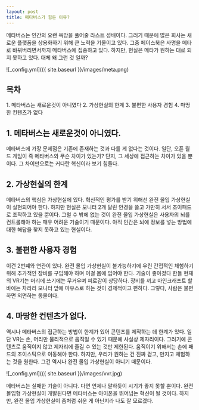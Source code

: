 ```yaml
---
layout: post
title: 메타버스가 힘든 이유?
---
```


메타버스는 인간의 오랜 욕망을 풀어줄 라스트 성배이다.
그러기 때문에 많은 회사는 새로운 플랫폼을 상용화하기 위해 큰 노력을 기울이고 있다.
그중 페이스북은 사명을 메타로 바꿔버리면서까지 메타버스에 집중하고 있다.
하지만, 현실은 메타가 원하는 대로 되지 못하고 있다. 
대체 왜 그런 것 일까?

![_config.yml]({{ site.baseurl }}/images/meta.png)


<h2>목차</h2>
1. 메타버스는 새로운것이 아니였다
2. 가상현실의 한계
3. 불편한 사용자 경험
4. 마땅한 컨텐츠가 없다

<h2>1. 메타버스는 새로운것이 아니였다.</h2>

메타버스에 가장 문제점은 기존에 존재하는 것과 다를 게 없다는 것이다.
일단, 오픈 월드 게임이 즉 메타버스와 무슨 차이가 있는가?
단지, 그 세상에 접근하는 차이가 있을 뿐이다.
그 차이만으로는 커다란 혁신이라 보기 힘들다.


<h2>2. 가상현실의 한계</h2>

메타버스의 핵심은 가상현실에 있다.
혁신적인 평가를 받기 위해선 완전 몰입 가상현실이 실현되어야 한다.
하지만 현실은 모니터 2개 달린 안경을 쓸고 가만히 서서 조이패드로 조작하고 있을 뿐이다.
그럴 수 밖에 없는 것이 완전 몰입 가상현실은 사용자의 뇌를 컨트롤해야 하는 매우 어려운 기술이기 때문이다.
아직 인간은 뇌에 정보를 넣는 방법에 대한 해답을 찾지 못하고 있는 현실이다.


<h2>3. 불편한 사용자 경험</h2>

이건 2번쨰와 연관이 있다.
완전 몰입 가상현실이 불가능하기에 우린 간접적인 체험하기 위해 추가적인 장비를 구입해야 하며 이걸 몸에 입어야 한다.
기술이 좋아졌다 한들 현재의 VR기는 머리에 쓰기에는 무거우며 피로감이 상당하다.
장비를 끼고 마인크래프트 할 바에는 차라리 모니터 앞에 마우스로 하는 것이 경제적이고 편하다.
그렇다, 사람은 불편하면 외면하는 동물이다.

<h2>4. 마땅한 컨텐츠가 없다.</h2>

역시나 메타버스의 접근하는 방법이 한계가 있어 콘텐츠를 제작하는 데 한계가 있다.
일단 VR는 손, 머리만 물리적으로 움직일 수 있기 때문에 사실상 제자리이다.
그러기에 콘텐츠로 움직이지 않고 제자리에 즐길 수 있는 것만 제한된다.
움직이기 위해서는 손에 패드의 조이스틱으로 이동해야 한다.
하지만, 우리가 원하는 건 진짜 걷고, 만지고 체험하는 것을 원한다.
그건 역시나 완전 몰입 가상현실이 아니기 때문이다.

![_config.yml]({{ site.baseurl }}/images/vvr.jpg)

메타버스는 실패한 기술이 아니다. 
다면 언제나 말하듯이 시기가 좋지 못할 뿐이다.
완전 몰입형 가상현실이 개발된다면 메타버스는 아이폰을 뛰어넘는 혁신이 될 것이다.
하지만, 완전 몰입 가상현실이 좀처럼 쉬운 게 아닌지라 나도 잘 모르겠다. 
